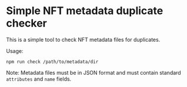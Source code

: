 # Simple NFT metadata duplicate checker 

This is a simple tool to check NFT metadata files for duplicates.

Usage:
```
npm run check /path/to/metadata/dir
```

Note: Metadata files must be in JSON format and must contain standard `attributes` and `name` fields.
